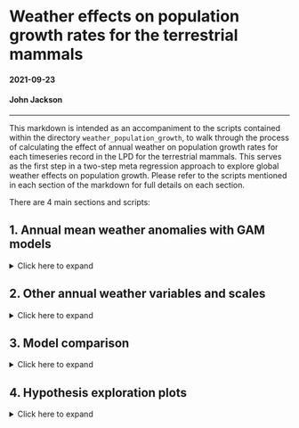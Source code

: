 # Weather effects on population growth rates for the terrestrial mammals

#### 2021-09-23
#### John Jackson

---

This markdown is intended as an accompaniment to the scripts contained within the directory `weather_population_growth`, to walk through the process of calculating the effect of annual weather on population growth rates for each timeseries record in the LPD for the terrestrial mammals. This serves as the first step in a two-step meta regression approach to explore global weather effects on population growth. Please refer to the scripts mentioned in each section of the markdown for full details on each section.

There are 4 main sections and scripts:

## 1. Annual mean weather anomalies with GAM models
<details>
  <summary>Click here to expand</summary>

### `GAM_weather_pop_growth_meananomaly.R`

First, we will walk through the process for calculating weather effects using the mean annual weather anomaly for a 5km buffer radius around the study site to demonstrate the process before expanding this out to look across different radius sizes, for different weather variables, and using different methods (with different levels of naivety) for estimated weather effects. Our main models here are GAMs, which have a low basis-dimension smoothing term for year and an explicit ARMA autoregressive error structure (AR 1) to account for temporal autocorrelation. 

We need to join the annual CHELSA anomaly data with our population growth data first:

```
##__________________________________________________________________________________________________
#### 1. Load data ####

# mammal data
load("../rawdata/mammal.RData")
glimpse(mammal)

# annual weather anomaly - focus on just the mean anomaly in this script at a 5km range
mam_chelsa_annual <- readRDS("data/mam_chelsa_annual.RDS") %>% 
  filter(scale == "scale_5km") %>% 
  dplyr::select(ID,year, weather_scale = scale, mean_temp_anomaly, mean_precip_anomaly)
glimpse(mam_chelsa_annual)

# Species names to merge
load("../rawdata/GBIF_species_names_mamUPDATE.RData", verbose = TRUE)

##__________________________________________________________________________________________________
#### 2. Joining data ####

# linking to weather data and species names 
mammal_weather <- mammal %>% 
  left_join(., y = mam_chelsa_annual, by = c("ID", "year")) %>% 
  left_join(., y = dplyr::select(lpd_gbif, Binomial, gbif_species = gbif.species.tree),
            by = "Binomial") %>% 
  mutate(year_s = as.numeric(scale(year)))
```

### Calculating weather effects on population growth rate

Now, we want to look at this hypothesis explictly using the timeseries data from each study, whilst accounting forany temporal trends in the data, and also temporal autocorrelation. We estimate weather effects on population growth rate for each record using generalised additive models (GAMs) from package `mgcv`. Here, the population growth rate lambda at time *t* is given by

<img src="../plots/weather_pop_growth/model_equation.png" width="500" />

where beta 0 is the intercept, w gives the weather variable at time *t* with weather coefficient omega, and *f(y_t)* is smoothing term for the year (y) at time *t*. The smoothing term was fit with a thin plate regression spline with a basis dimension of 5, and an explicit ARMA autoregressive correlation structure of order one specified in the `nlme` package. This smoothing term serves two purposes: first, it accounts for trends in abundance through time, and second it specifically incorporates temporal autocorrelation. Thus, these models estimate the effect of weather whilst accounting for abundance trends and temporal autocorrelation respectively. GAMs were also fit using restricted maximum likelihood (REML). In this script, the weather variable is the annual mean temperature and precipitation anomaly at a 5km buffer radius. We estimated the GAM models and extracted the beta coefficients as follows:

```
pgr_weather_gam <- mammal_weather %>% 
  group_by(ID_block) %>% 
  group_modify(~{
    
    # Temperature
    mod_temp = gamm(pop_growth_rate ~ s(year, bs = "tp", k = 5) + mean_temp_anomaly,
                    data = ., family = gaussian,
                    correlation = corARMA(form = ~ year, p = 1),
                    method = "REML")
    coef_tempmod = coef(mod_temp$gam)
    
    # Precipitation + dealing with NA values
    if(length(which(is.na(.$mean_precip_anomaly) == T)) == 0){
      mod_precip = gamm(pop_growth_rate ~ s(year, bs = "tp", k = 5) + mean_precip_anomaly,
                        data = ., family = gaussian,
                        correlation = corARMA(form = ~ year, p = 1),
                        method = "REML")
      coef_precipmod = coef(mod_precip$gam)}
    else{coef_precipmod = rep(NA,15)}     # Arbitrary long NA vector
    
    tibble(.[1,],
           coef_temp = unname(coef_tempmod[2]),
           coef_precip = unname(coef_precipmod[2]),
           n_obs = nrow(.))
  }) 
```

Now we have model coefficients for each of the 494 10> year records for the terrestrial mammals (not final sample size as we have not intersected with life-history yet). We can now look at comparative patterns in these coefficients. First, lets look at the overall density distributions of the coefficients across the records. Here you can see ridge density plots for each of the coefficient, with coefficients between -1 and 1 shown here. **It is important to note that coefficients can be much larger, and this restriction is to better display the density distribution**.

<img src="../plots/weather_pop_growth/overall_coefficients_mnanom_5km_GAM.jpeg" width="700" />

We can see that there doesn't seem to be a consistent pattern of weather effects on population growth rates for either precipitation or temperature.  

</details>

## 2. Other annual weather variables and scales
<details>
  <summary>Click here to expand</summary>

### `GAM_weather_pop_growth_ALLweathervars.R`

Now we want to repeat the same GAM modelling framework but expand to calculate coefficients for all of our annual weather variables and spatial scales. We begin in very much the same way, but don't exclude any of the spatial scales or weather variables.

```
##__________________________________________________________________________________________________
#### 1. Load data ####

# mammal data
load("../rawdata/mammal.RData")
glimpse(mammal)

# annual weather anomaly - focus on just the mean anomaly in this script at a 5km range
mam_chelsa_annual <- readRDS("data/mam_chelsa_annual.RDS") %>% 
  dplyr::select(-c(4:6))
glimpse(mam_chelsa_annual)

##__________________________________________________________________________________________________
#### 2. Joining data ####

mammal_weather <- mammal %>% 
  left_join(., y = mam_chelsa_annual, by = c("ID", "year"))

```

To estimate weather effects for each record, we iterate through weather variables and spatial scales for each, fit a GAM model that also incorporates trend and temporal autocorrelation (as above), and extract the weather effects. 

```
##__________________________________________________________________________________________________
#### 3. GAMs for each variable and scale for each record ####

# 3a. set up iteration data
# Ignoring number of odd days vars for now - they follow a zero inflated pattern
iter_dat <- expand_grid(ID_block = unique(mammal_weather$ID_block),
                               scale = unique(mammal_weather$scale),
                               weather_var = colnames(mammal_weather)[24:39])

# 3b. weather coefficients for each variable
pgr_weather_res <- bind_rows(lapply(X = 1:nrow(iter_dat), function(x){
  
  crow = iter_dat[x,]
  
  # current data
  cdat = mammal_weather %>% 
    filter(ID_block == crow$ID_block, scale == crow$scale) %>% 
    dplyr::select(ID_block, year, ln_abundance,
                  weather_val = crow$weather_var,
                  pop_growth_rate)
  
  # record info
  rec_info = mammal_weather %>% 
    filter(ID_block == crow$ID_block, scale == crow$scale) %>% 
    dplyr::select(2:17) %>% 
    slice(1)
  
  # model
  if(length(which(is.na(cdat$weather_val) == T)) > 0){modcoef = rep(NA,4)}
  else{mod_weather = gamm(pop_growth_rate ~ 
                            s(year, bs = "tp", k = 5) + weather_val,
                          data = cdat, 
                          family = gaussian,
                          correlation = corARMA(form = ~ year, p = 1),
                          method = "REML")
       modcoef = coef(mod_weather$gam)}
  
  # returning data
  cat('\r',"Your Job is",round((x/nrow(iter_dat))*100, 0),"% Complete       ")
  return(tibble(crow, coef_weather = modcoef[2], 
                rec_info))
}))
  
# 3c. Adding in weather variable labels
pgr_weather_res <- pgr_weather_res %>% 
  mutate(weather_var_lab = stringr::str_to_sentence(gsub("_", " ", weather_var))) %>% 
  mutate(weather_var_lab = gsub("emp", "emperature", weather_var_lab),
         weather_var_lab = gsub("recip", "recipitation", weather_var_lab))
```

This gives us weather coefficients for each variable and scale of our 494 records. Assuming first that all spatial scales are ~identical in their effect size, here we plot the density of the weather coefficient for each of the weather variables. This shows that coefficients of weather effects are largely very small across records. However, there are some cases with large weather coefficients and some distributions that suggest there may be patterns.

<img src="../plots/weather_pop_growth/coef_weather_vars.jpeg" width="600" />

We can also have a look at how the weather coefficients we obtained are different based on the buffer radius or spatial scale that was chosen. Below we can see a pairs.panel plot that displays the correlations in all weather coefficients between the scales. You can see that they are virtually identical.

<img src="../plots/weather_pop_growth/scale_weather_coef.jpeg" width="600" />

### Variance in weather `GAM_weather_variance_pop_growth.R`

An important feature of responses to the environment is that species may be more responsive to variance in the environment rathe than the central tendency i.e. a mean annual temperature anomaly of 0 may not reflect the fact that in reality there were big fluctuations in the monthly weather variables. Therefore, we repeat the process highlighted in step 1 using the 5km buffer radius, but this time using weather variance.

If we refer to `weather_variables/annual_weather_variables.R` in the root github repository (i.e. section 2 of the main workflow), we calculate the weather variance of the raw monthly temperature and precipitation variables such that:

```
# Weather variance
temp_variance = var(temp)
precip_variance = var(precip)
```
Apart from this, the framework for estimating the weather effects on population growth rates is identical using the GAM model. Please see `GAM_weather_variance_pop_growth.R` for the full details.

</details>

## 3. Model comparison
<details>
  <summary>Click here to expand</summary>

### `weather_popgrowth_method_comparison.R`

To test the implications of our choice of GAMs for modelling the underlying patterns of weather effects on population growth rates, we performed a method comparison for different ways of assessing the weather effects. We evaluated a set of six candidate models for estimating the weather effects, which were as follows:

1. A fully naive linear model only including the weather effect.
2. A linear model accounting for the trend in population growth rate.
3. A linear model incorporating trend and the previous years abundance.
4. A glmmTMB model with an autoregressive term for year of order AR(1).
5. A GAM with a corse smoothing term for the year trend and an autoregressive term for year of order AR(1)
6. A state-space model incorporating process and observation error.

The first five models were specified generally as follows:

```
    #_______________________________________________
    # Temperature
    
    # Model 1. Fully naive model - simple linear regression
    temp_naive = lm(pop_growth_rate ~ mean_temp_anomaly, data = .)
    coef_temp_naive = coef(temp_naive)[2]
    
    # Model 2. Linear regression accounting for trend 
    temp_lintr = lm(pop_growth_rate ~ mean_temp_anomaly + year, data = .)
    coef_temp_lintr = coef(temp_lintr)[2]
    
    # Model 3. Linear regression with trend and past abundance
    temp_linear = lm(pop_growth_rate ~ mean_temp_anomaly + ln_abundance + year, data = .)
    coef_temp_linear = coef(temp_linear)[2]
    
    # Model 4. glmmTMB with autoregression(1) for year
    temp_TMB = glmmTMB(pop_growth_rate ~ mean_temp_anomaly + ar1(as.factor(year_f) + 0 | ID), 
                       family = 'gaussian', data = .)
    coef_temp_TMB = as.numeric(coef(temp_TMB)$cond$ID[length(coef(temp_TMB)$cond$ID)])
    
    # Model 5. GAMM with a coarse year smoothing term and an autoregression (1) correlation structure 
    temp_gamm = gamm(pop_growth_rate ~ s(year, bs = "tp", k = 5) + mean_temp_anomaly,
                    data = ., family = gaussian,
                    correlation = corARMA(form = ~ year, p = 1),
                    method = "REML")
    coef_temp_gamm = coef(temp_gamm$gam)[2]
    
    #_______________________________________________
    # Precipitation
    if(length(which(is.na(.$mean_precip_anomaly) == T)) == 0){
      
      # Model 1. Fully naive model - simple linear regression
      precip_naive = lm(pop_growth_rate ~ mean_precip_anomaly, data = .)
      coef_precip_naive = coef(precip_naive)[2]
      
      # Model 2. Linear regression accounting for trend 
      precip_lintr = lm(pop_growth_rate ~ mean_precip_anomaly + year, data = .)
      coef_precip_lintr = coef(precip_lintr)[2]
      
      # Model 3. Linear regression with trend and past abundance
      precip_linear = lm(pop_growth_rate ~ mean_precip_anomaly + ln_abundance + year, data = .)
      coef_precip_linear = coef(precip_linear)[2]
      
      # Model 4. glmmTMB with autoregression(1) for year
      precip_TMB = glmmTMB(pop_growth_rate ~ mean_precip_anomaly + ar1(as.factor(year_f) + 0 | ID), 
                         family = 'gaussian', data = .)
      coef_precip_TMB = as.numeric(coef(precip_TMB)$cond$ID[length(coef(precip_TMB)$cond$ID)])
      
      # Model 5. GAMM with a coarse year smoothing term and an autoregression (1) correlation structure 
      precip_gamm = gamm(pop_growth_rate ~ s(year, bs = "tp", k = 5) + mean_precip_anomaly,
                       data = ., family = gaussian,
                       correlation = corARMA(form = ~ year, p = 1),
                       method = "REML")
      coef_precip_gamm = coef(precip_gamm$gam)[2]}
```
And we also then explore the relationships between the different methods of calculating weather effects. Here we look at the pairwise correlation plot for all of the coefficients for temperature:

<img src="../plots/weather_pop_growth/temp_effect_comparison.jpeg" width="700" />

And for precipitation:

<img src="../plots/weather_pop_growth/precip_effect_comparison.jpeg" width="700" />

You can see that in particular for the GAM approach taken in this study, it was a good representation of the weather coefficients for both temperature and precipitation relative to other methods. And, as with our density dependence simulation in the previous section, we see that weather coefficients (environmental effects) are highly correlated even when we don't account for temporal autocorrelation or trend. The only exception to these reassuring findings is the glmmTMB method, which is not as well correlated. However these coefficients are still well related to the GAM coefficients.

Now for the state-space approach

### `varying_methods_individual/state_space_weather_popgrowth.R`

In addition to the generalised linear approaches taken here, a common approach to handle time-series data is to use state-space models, which enable explicit auto-regressive time-series models to be fit using a Bayesian framework. Crucially, this approach also enables the incorporation of specific terms for observation and process error in the time-series. This approach was implemented here in `JAGS` using the `jagsUI` package. The general JAGs code to fit the state-space model is as follows:

```
model {
  
  # Priors and constraints
  logN[1] ~ dnorm(5.6, 0.01)           # Prior for initial population size
  b0 ~ dnorm(0, 0.001)                 # Prior for mean growth rate
  beta ~ dnorm(0, 0.001)               # Prior for slope parameter
  sigma.proc ~ dunif(0, 1)             # Prior for sd of state process
  sigma2.proc <- pow(sigma.proc, 2)
  tau.proc <- pow(sigma.proc, -2)
  sigma.obs ~ dunif(0, 1)              # Prior for sd of observation process
  sigma2.obs <- pow(sigma.obs, 2)
  tau.obs <- pow(sigma.obs, -2)
  
  # Likelihood
  # State process
  for (t in 1:(T-1)){
    r[t] <- b0 + beta * x[t] + epsilon[t]   # Linear model for the population growth rate
    epsilon[t] ~ dnorm(0, tau.proc)         # Random noise of the population growth rate
    logN[t+1] <- logN[t] + r[t]
  }
  # Observation process
  for (t in 1:T) {
    y[t] ~ dnorm(logN[t], tau.obs)
  }
  
  # Population sizes on real scale
  for (t in 1:T) {
    N[t] <- exp(logN[t])
  }
  }
```

Here the weather effect on population growth rate is captured with the `beta` term for each timeseries. Application of this approach across all timeseries revealed a close correlation between GAM models and the state-space approach:

<img src="../plots/weather_pop_growth/ssm_method_comparison.jpeg" width="700" />

The state-space approach also had a strong fit-to-sample:

<img src="../plots/weather_pop_growth/ssm_insample_prediction.jpeg" width="700" />

</details>

## 4. Hypothesis exploration plots
<details>
  <summary>Click here to expand</summary>

### `hypothesis_exploration/`

With a weather effect for each record, we can start to explore the hypotheses of the study by looking at these coefficients across different taxanomic groups, ecological biomes, latitudes, and with respect to life-history variables. Please refer to the scripts in the `hypothesis_exploration/`.

### Spatial variables

Here we look at the distribution of the weather coefficients with respect to the biome and the latitude, both of which are often important in macro-ecological patterns. We would predict that generally, as the climate is more stable in tropical regions, the magnitude population responses to weather at low latitudes and tropical biomes is lower, with more extreme population changes in regions where weather is more changeable. However, exactly because the climate is more stable, we may also expect the opposite.

<img src="../plots/weather_pop_growth/coef_biome_mnanom_5km_GAM.jpeg" width="700" />
<img src="../plots/weather_pop_growth/coef_lat_mnanom_5km_GAM.jpeg" width="700" />

It does certainly look like there are some biomes with more extreme population responses to the weather. Furthermore there seems to be  wider spread of population responses at the most extreme latitudes.

### Evolutionary history

We also could predict that different taxonomic groups, and shared evolutionary history may be responsible for an organisms response to the weather, due to shared adaptation to changes in the environment. Here you have the coefficients distributions for each order of mammals in the study.

<img src="../plots/weather_pop_growth/coef_order_mnanom_5km_GAM.jpeg" width="700" />

We can also look at how these weather coefficients are distributed around the phylogenetic tree for the mammals. Do we see covariance in population responses to weather between closely related species?

<img src="../plots/weather_pop_growth/mam_temp_tree.jpeg" width="800" />
<img src="../plots/weather_pop_growth/mam_precip_tree.jpeg" width="800" />

### Life-history

We also may expect that demographic traits, and traits related to an organisms mode of life, their life-history, has a part to play in the response to changes in the weather. We can look at the temperature and precipitation coefficients with respect to our three key life-history variables maximum longevity, litter size and adult body mass. 

<img src="../plots/weather_pop_growth/life_history_weathercoef.jpeg" width="800" />

These coefficients or effects sizes form the basis of our meta-regression approach across taxa, where we will explore these coefficient patterns in detail.

</details>
